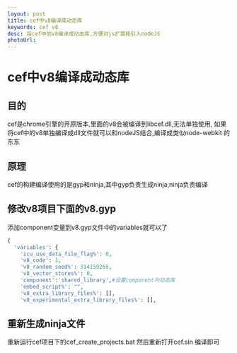 ```yaml
---
layout: post
title: cef中v8编译成动态库
keywords: cef v8
desc: 将cef中的v8编译成动态库,方便对js扩展和引入nodeJS
photoUrl: 
---
```

# cef中v8编译成动态库

## 目的
cef是chrome引擎的开原版本,里面的v8会被编译到libcef.dll,无法单独使用,
如果将cef中的v8单独编译成dll文件就可以和nodeJS结合,编译成类似node-webkit
的东东

## 原理

cef的构建编译使用的是gyp和ninja,其中gyp负责生成ninja,ninja负责编译

## 修改v8项目下面的v8.gyp

添加component变量到v8.gyp文件中的variables就可以了

```php
{
  'variables': {
    'icu_use_data_file_flag%': 0,
    'v8_code': 1,
    'v8_random_seed%': 314159265,
    'v8_vector_stores%': 0,
    'component':'shared_library',#设置component为动态库
    'embed_script%': "",
    'v8_extra_library_files%': [],
    'v8_experimental_extra_library_files%': [],
```

## 重新生成ninja文件

重新运行cef项目下的cef_create_projects.bat
然后重新打开cef.sln 编译即可
